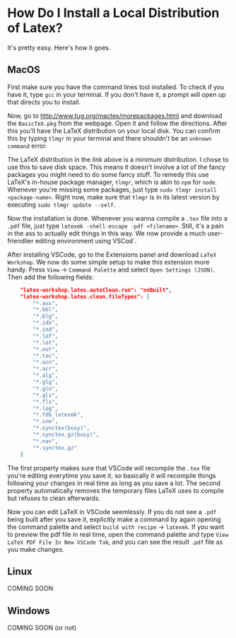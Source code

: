 # How Do I Install a Local Distribution of Latex?

It's pretty easy. Here's how it goes.

## MacOS
First make sure you have the command lines tool installed. To check if you have it, type `gcc` in your terminal. If
you don't have it, a prompt will open up that directs you to install.

Now, go to http://www.tug.org/mactex/morepackages.html and download the `BasicTeX.pkg` from the webpage. Open it and follow the directions. After this you'll have the LaTeX distribution on your local disk. You can confirm this by typing `tlmgr` in your terminal and there shouldn't be an `unknown command` error.

The LaTeX distribution in the link above is a minimum distribution. I chose to use this to save disk space. This means it doesn't involve a lot of the fancy packages you might need to do some fancy stuff. To remedy this use LaTeX's in-house package manager, `tlmgr`, which is akin to `npm` for `node`. Whenever you're missing some packages, just type `sudo tlmgr install <package-name>`. Right now, make sure that `tlmgr` is in its latest version by executing `sudo tlmgr update --self`.

Now the installation is done. Whenever you wanna compile a `.tex` file into a `.pdf` file, just type `latexmk -shell-escape -pdf <filename>`. Still, it's a pain in the ass to actually edit things in this way. We now provide a much user-friendlier editing environment using VSCod`.

After installing VSCode, go to the Extensions panel and download `LaTeX Workshop`. We now do some simple setup to make this extension more handy. Press `View` -> `Command Palette` and select `Open Settings (JSON)`. Then add the following fields:
```json
    "latex-workshop.latex.autoClean.run": "onBuilt",
    "latex-workshop.latex.clean.fileTypes": [
        "*.aux",
        "*.bbl",
        "*.blg",
        "*.idx",
        "*.ind",
        "*.lof",
        "*.lot",
        "*.out",
        "*.toc",
        "*.acn",
        "*.acr",
        "*.alg",
        "*.glg",
        "*.glo",
        "*.gls",
        "*.fls",
        "*.log",
        "*.fdb_latexmk",
        "*.snm",
        "*.synctex(busy)",
        "*.synctex.gz(busy)",
        "*.nav",
        "*.synctex.gz"
    ]
```
The first property makes sure that VSCode will recompile the `.tex` file you're editing everytime you save it, so basically it will recompile things following your changes in real time as long as you save a lot. The second property automatically removes the temporary files LaTeX uses to compile but refuses to clean afterwards.

Now you can edit LaTeX in VSCode seemlessly. If you do not see a `.pdf` being built after you save it, explicitly make a command by again opening the command palette and select `build with recipe` -> `latexmk`. If you want to preview the pdf file in real time, open the command palette and type `View LaTeX PDF File In New VSCode Tab`, and you can see the result `.pdf` file as you make changes.


## Linux
COMING SOON
## Windows
COMING SOON (or not)
